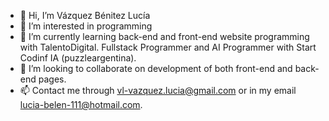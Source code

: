 - 👋 Hi, I’m Vázquez Bénitez Lucía
- 👀 I’m interested in programming
- 🌱 I’m currently learning back-end and front-end website programming with TalentoDigital. Fullstack Programmer and AI Programmer with Start Codinf IA (puzzleargentina).
- 💞️ I’m looking to collaborate on development of both front-end and back-end pages.
- 📫 Contact me through vl-vazquez.lucia@gmail.com or in my email lucia-belen-111@hotmail.com.


<!---
vl-vazquezlucia/vl-vazquezlucia is a ✨ special ✨ repository because its `README.md` (this file) appears on your GitHub profile.
You can click the Preview link to take a look at your changes.
--->
